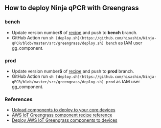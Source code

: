 ## How to deploy Ninja qPCR with Greengrass

### bench

- Update version number**S** of [recipe](https://github.com/hisashin/Ninja-qPCR/blob/master/src/greengrass/recipe/bench.yaml) and push to **bench** branch.
- GitHub Action run `sh [deploy.sh](https://github.com/hisashin/Ninja-qPCR/blob/master/src/greengrass/deploy.sh) bench` as IAM user gg_component.

### prod

- Update version number**S** of [recipe](https://github.com/hisashin/Ninja-qPCR/blob/master/src/greengrass/recipe/prod.yaml) and push to **prod** branch.
- GitHub Action run `sh [deploy.sh](https://github.com/hisashin/Ninja-qPCR/blob/master/src/greengrass/deploy.sh) prod` as IAM user gg_component.

### References ###

- [Upload components to deploy to your core devices](https://docs.aws.amazon.com/greengrass/v2/developerguide/upload-components.html)
- [AWS IoT Greengrass component recipe reference](https://docs.aws.amazon.com/greengrass/v2/developerguide/component-recipe-reference.html#component-recipe-artifacts-decompressed-path)
- [Deploy AWS IoT Greengrass components to devices](https://docs.aws.amazon.com/greengrass/v2/developerguide/manage-deployments.html)

